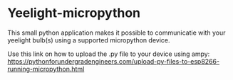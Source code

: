 # Yeelight-micropython
This small python application makes it possible to communicatie with your yeelight bulb(s) using a supported micropython device.

Use this link on how to upload the .py file to your device using ampy: https://pythonforundergradengineers.com/upload-py-files-to-esp8266-running-micropython.html